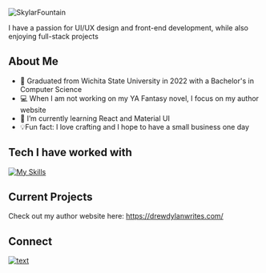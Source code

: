 ![SkylarFountain](https://github.com/skylarnfountain/skylarnfountain/assets/68071141/95c4090d-dbe1-448a-8985-63115b738b5e)

I have a passion for UI/UX design and front-end development, while also enjoying full-stack projects

## About Me
- 🏫 Graduated from Wichita State University in 2022 with a Bachelor's in Computer Science
- 💻 When I am not working on my YA Fantasy novel, I focus on my author website
- 🌱 I’m currently learning React and Material UI
- 💡Fun fact: I love crafting and I hope to have a small business one day

## Tech I have worked with
[![My Skills](https://skillicons.dev/icons?i=ts,js,html,css,aws,babel,cs,cpp,dotnet,git,github,react,materialui,mysql,nodejs,npm,powershell,postman,py,sass,vscode,wordpress,yarn)](https://skillicons.dev)

## Current Projects
Check out my author website here: https://drewdylanwrites.com/

## Connect
[![text](https://img.shields.io/badge/LinkedIn-0077B5?style=for-the-badge&logo=linkedin&logoColor=white)](https://www.linkedin.com/in/skylar-fountain-104270148/)
